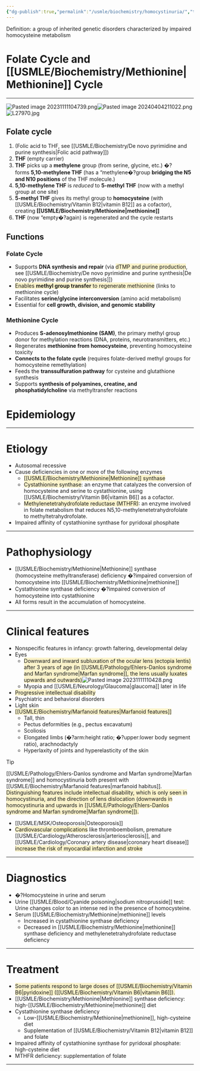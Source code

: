 ```yaml
---
{"dg-publish":true,"permalink":"/usmle/biochemistry/homocystinuria/","tags":["t1"]}
---
```


Definition: a group of inherited genetic disorders characterized by impaired homocysteine metabolism
# Folate Cycle and [[USMLE/Biochemistry/Methionine\|Methionine]] Cycle
---
![Pasted image 20231111104739.png](/img/user/appendix/Pasted%20image%2020231111104739.png)![Pasted image 20240404211022.png](/img/user/appendix/Pasted%20image%2020240404211022.png)![L27970.jpg](/img/user/appendix/L27970.jpg)
## Folate cycle
1. (Folic acid to THF, see [[USMLE/Biochemistry/De novo pyrimidine and purine synthesis\|Folic acid pathway]])
2. **THF** (empty carrier)
3. **THF** picks up a **methylene** group (from serine, glycine, etc.) �?forms **5,10-methylene THF** (has a “methylene�?group **bridging the N5 and N10 positions** of the THF molecule.)
4. **5,10-methylene THF** is _reduced_ to **5-methyl THF** (now with a methyl group at one site)
5. **5-methyl THF** gives its methyl group to **homocysteine** (with [[USMLE/Biochemistry/Vitamin B12\|vitamin B12]] as a cofactor), creating **[[USMLE/Biochemistry/Methionine\|methionine]]**
6. **THF** (now “empty�?again) is regenerated and the cycle restarts
## Functions
### Folate Cycle 

- Supports **DNA synthesis and repair** (via <span style="background:rgba(240, 200, 0, 0.2)">dTMP and purine production</span>, see [[USMLE/Biochemistry/De novo pyrimidine and purine synthesis\|De novo pyrimidine and purine synthesis]])
- <span style="background:rgba(240, 200, 0, 0.2)">Enables **methyl group transfer** to regenerate methionine</span> (links to methionine cycle)
- Facilitates **serine/glycine interconversion** (amino acid metabolism)
- Essential for **cell growth, division, and genomic stability**
### Methionine Cycle 

- Produces **S-adenosylmethionine (SAM)**, the primary methyl group donor for methylation reactions (DNA, proteins, neurotransmitters, etc.)
- Regenerates **methionine from homocysteine**, preventing homocysteine toxicity
- **Connects to the folate cycle** (requires folate-derived methyl groups for homocysteine remethylation)
- Feeds the **transsulfuration pathway** for cysteine and glutathione synthesis
- Supports **synthesis of polyamines, creatine, and phosphatidylcholine** via methyltransfer reactions

# Epidemiology


---
# Etiology
- Autosomal recessive
- Cause deficiencies in one or more of the following enzymes
	- <span style="background:rgba(240, 200, 0, 0.2)">[[USMLE/Biochemistry/Methionine\|Methionine]] synthase</span>
	- <span style="background:rgba(240, 200, 0, 0.2)">Cystathionine synthase</span>: an enzyme that catalyzes the conversion of homocysteine and serine to cystathionine, using [[USMLE/Biochemistry/Vitamin B6\|vitamin B6]] as a cofactor.
	- <span style="background:rgba(240, 200, 0, 0.2)">Methylenetetrahydrofolate reductase (MTHFR)</span>: an enzyme involved in folate metabolism that reduces N5,10-methylenetetrahydrofolate to methyltetrahydrofolate.
- Impaired affinity of cystathionine synthase for pyridoxal phosphate

---
# Pathophysiology
- [[USMLE/Biochemistry/Methionine\|Methionine]] synthase (homocysteine methyltransferase) deficiency �?impaired conversion of homocysteine into [[USMLE/Biochemistry/Methionine\|methionine]]
- Cystathionine synthase deficiency �?impaired conversion of homocysteine into cystathionine
- All forms result in the accumulation of homocysteine.

---
# Clinical features
- Nonspecific features in infancy: growth faltering, developmental delay
- Eyes
	- <span style="background:rgba(240, 200, 0, 0.2)">Downward and inward subluxation of the ocular lens (ectopia lentis) after 3 years of age (in [[USMLE/Pathology/Ehlers-Danlos syndrome and Marfan syndrome\|Marfan syndrome]], the lens usually luxates upwards and outwards)</span>![Pasted image 20231111110428.png](/img/user/appendix/Pasted%20image%2020231111110428.png)
	- Myopia and [[USMLE/Neurology/Glaucoma\|glaucoma]] later in life
- <span style="background:rgba(240, 200, 0, 0.2)">Progressive intellectual disability</span>
- Psychiatric and behavioral disorders
- Light skin
- <span style="background:rgba(240, 200, 0, 0.2)">[[USMLE/Biochemistry/Marfanoid features\|Marfanoid features]]</span>
	- Tall, thin
	- Pectus deformities (e.g., pectus excavatum)
	- Scoliosis
	- Elongated limbs (�?arm:height ratio; �?upper:lower body segment ratio), arachnodactyly
	- Hyperlaxity of joints and hyperelasticity of the skin
 
>[!tip] 
>[[USMLE/Pathology/Ehlers-Danlos syndrome and Marfan syndrome\|Marfan syndrome]] and homocystinuria both present with [[USMLE/Biochemistry/Marfanoid features\|marfanoid habitus]]. <span style="background:rgba(240, 200, 0, 0.2)">Distinguishing features include intellectual disability, which is only seen in homocystinuria, and the direction of lens dislocation (downwards in homocystinuria and upwards in [[USMLE/Pathology/Ehlers-Danlos syndrome and Marfan syndrome\|Marfan syndrome]]).</span>
- [[USMLE/MSK/Osteoporosis\|Osteoporosis]]
- <span style="background:rgba(240, 200, 0, 0.2)">Cardiovascular complications</span> like thromboembolism, premature [[USMLE/Cardiology/Atherosclerosis\|arteriosclerosis]], and [[USMLE/Cardiology/Coronary artery disease\|coronary heart disease]] <span style="background:rgba(240, 200, 0, 0.2)">increase the risk of myocardial infarction and stroke</span>

---
# Diagnostics
- �?Homocysteine in urine and serum
- Urine [[USMLE/Blood/Cyanide poisoning\|sodium nitroprusside]] test: Urine changes color to an intense red in the presence of homocysteine.
- Serum [[USMLE/Biochemistry/Methionine\|methionine]] levels
	- Increased in cystathionine synthase deficiency
	- Decreased in [[USMLE/Biochemistry/Methionine\|methionine]] synthase deficiency and methylenetetrahydrofolate reductase deficiency

---
# Treatment
- <span style="background:rgba(240, 200, 0, 0.2)">Some patients respond to large doses of [[USMLE/Biochemistry/Vitamin B6\|pyridoxine]] ([[USMLE/Biochemistry/Vitamin B6\|vitamin B6]]).</span>
- [[USMLE/Biochemistry/Methionine\|Methionine]] synthase deficiency: high-[[USMLE/Biochemistry/Methionine\|methionine]] diet
- Cystathionine synthase deficiency
	- Low-[[USMLE/Biochemistry/Methionine\|methionine]], high-cysteine diet
	- Supplementation of [[USMLE/Biochemistry/Vitamin B12\|vitamin B12]] and folate
- Impaired affinity of cystathionine synthase for pyridoxal phosphate: high-cysteine diet
- MTHFR deficiency: supplementation of folate

---

